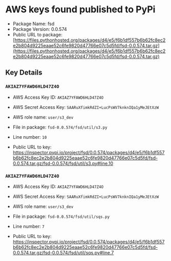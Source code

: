 # AWS keys found published to PyPi

* Package Name: fsd
* Package Version: 0.0.574
* Public URL to package: [https://files.pythonhosted.org/packages/d4/e5/f6b1df557b6b62fc8ec2e2b804d9225eaae52c6fe9820d47766e07c5d5fd/fsd-0.0.574.tar.gz](https://files.pythonhosted.org/packages/d4/e5/f6b1df557b6b62fc8ec2e2b804d9225eaae52c6fe9820d47766e07c5d5fd/fsd-0.0.574.tar.gz)

## Key Details

### `AKIAZ7YFAWD6HLD47Z4O`

* AWS Access Key ID: `AKIAZ7YFAWD6HLD47Z4O`
* AWS Secret Access Key: `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` 
* AWS role name: `user/s3_dev`
* File in package: `fsd-0.0.574/fsd/util/s3.py`
* Line number: `10`

* Public URL to key: https://inspector.pypi.io/project/fsd/0.0.574/packages/d4/e5/f6b1df557b6b62fc8ec2e2b804d9225eaae52c6fe9820d47766e07c5d5fd/fsd-0.0.574.tar.gz/fsd-0.0.574/fsd/util/s3.py#line.10



### `AKIAZ7YFAWD6HLD47Z4O`

* AWS Access Key ID: `AKIAZ7YFAWD6HLD47Z4O`
* AWS Secret Access Key: `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` 
* AWS role name: `user/s3_dev`
* File in package: `fsd-0.0.574/fsd/util/sqs.py`
* Line number: `7`

* Public URL to key: https://inspector.pypi.io/project/fsd/0.0.574/packages/d4/e5/f6b1df557b6b62fc8ec2e2b804d9225eaae52c6fe9820d47766e07c5d5fd/fsd-0.0.574.tar.gz/fsd-0.0.574/fsd/util/sqs.py#line.7


